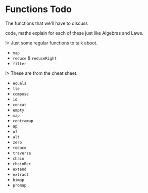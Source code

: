 # Functions Todo

The functions that we'll have to discuss

code, maths explain for each of these just like Algebras and Laws.

!> Just some regular functions to talk aboot.
* `map`
* `reduce` & `reduceRight`
* `filter`

!> These are from the cheat sheet.
* `equals`
* `lte`
* `compose`
* `id`
* `concat`
* `empty`
* `map`
* `contramap`
* `ap`
* `of`
* `alt`
* `zero`
* `reduce`
* `traverse`
* `chain`
* `chainRec`
* `extend`
* `extract`
* `bimap`
* `promap`